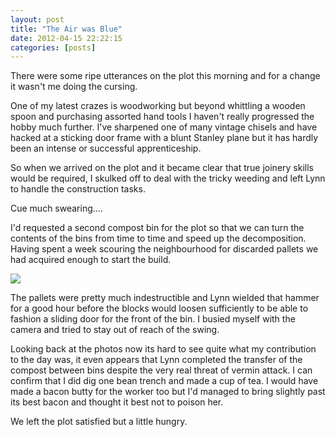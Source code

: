```yaml
---
layout: post
title: "The Air was Blue"
date: 2012-04-15 22:22:15
categories: [posts]
---
```


There were some ripe utterances on the plot this morning and for a change it wasn't me doing the cursing.

One of my latest crazes is woodworking but beyond whittling a wooden spoon and purchasing assorted hand tools I haven't really progressed the hobby much further. I've sharpened one of many vintage chisels and have hacked at a sticking door frame with a blunt Stanley plane but it has hardly been an intense or successful apprenticeship.

So when we arrived on the plot and it became clear that true joinery skills would be required, I skulked off to deal with the tricky weeding and left Lynn to handle the construction tasks.

Cue much swearing....

I'd requested a second compost bin for the plot so that we can turn the contents of the bins from time to time and speed up the decomposition. Having spent a week scouring the neighbourhood for discarded pallets we had acquired enough to start the build.

![](https://www.earthwoman.co.uk/wp-content/uploads/2012/04/Pallet-Building-450x337.jpg)

The pallets were pretty much indestructible and Lynn wielded that hammer for a good hour before the blocks would loosen sufficiently to be able to fashion a sliding door for the front of the bin. I busied myself with the camera and tried to stay out of reach of the swing.

Looking back at the photos now its hard to see quite what my contribution to the day was, it even appears that Lynn completed the transfer of the compost between bins despite the very real threat of vermin attack. I can confirm that I did dig one bean trench and made a cup of tea. I would have made a bacon butty for the worker too but I'd managed to bring slightly past its best bacon and thought it best not to poison her.

We left the plot satisfied but a little hungry.
